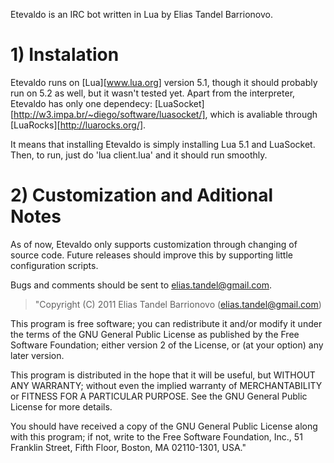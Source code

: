 Etevaldo is an IRC bot written in Lua by Elias Tandel Barrionovo.

# 1) Instalation

Etevaldo runs on [Lua][www.lua.org] version 5.1, though it should probably run on 5.2 as well, but it wasn't tested yet. Apart from the interpreter, Etevaldo has only one dependecy: [LuaSocket][http://w3.impa.br/~diego/software/luasocket/], which is avaliable through [LuaRocks][http://luarocks.org/].

It means that installing Etevaldo is simply installing Lua 5.1 and LuaSocket. Then, to run, just do 'lua client.lua' and it should run smoothly.

# 2) Customization and Aditional Notes

As of now, Etevaldo only supports customization through changing of source code. Future releases should improve this by supporting little configuration scripts.

Bugs and comments should be sent to elias.tandel@gmail.com.


>"Copyright (C) 2011 Elias Tandel Barrionovo (elias.tandel@gmail.com)

This program is free software; you can redistribute it and/or
modify it under the terms of the GNU General Public License
as published by the Free Software Foundation; either version 2
of the License, or (at your option) any later version.

This program is distributed in the hope that it will be useful,
but WITHOUT ANY WARRANTY; without even the implied warranty of
MERCHANTABILITY or FITNESS FOR A PARTICULAR PURPOSE.  See the
GNU General Public License for more details.

You should have received a copy of the GNU General Public License
along with this program; if not, write to the Free Software
Foundation, Inc., 51 Franklin Street, Fifth Floor, Boston, MA  02110-1301, USA."
